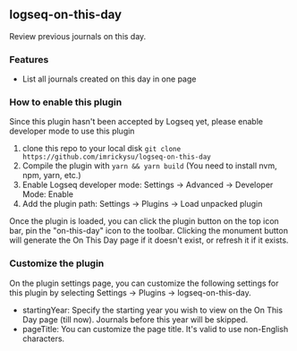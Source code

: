 ## logseq-on-this-day

Review previous journals on this day.

### Features

* List all journals created on this day in one page

### How to enable this plugin

Since this plugin hasn't been accepted by Logseq yet, please enable developer mode to use this plugin

1. clone this repo to your local disk `git clone https://github.com/imrickysu/logseq-on-this-day`
2. Compile the plugin with `yarn && yarn build` (You need to install nvm, npm, yarn, etc.)
3. Enable Logseq developer mode: Settings -> Advanced -> Developer Mode: Enable
4. Add the plugin path: Settings -> Plugins -> Load unpacked plugin

Once the plugin is loaded, you can click the plugin button on the top icon bar, pin the "on-this-day" icon to the toolbar. Clicking the monument button will generate the On This Day page if it doesn't exist, or refresh it if it exists.

### Customize the plugin

On the plugin settings page, you can customize the following settings for this plugin by selecting Settings -> Plugins -> logseq-on-this-day.

* startingYear: Specify the starting year you wish to view on the On This Day page (till now). Journals before this year will be skipped.
* pageTitle: You can customize the page title. It's valid to use non-English characters.
